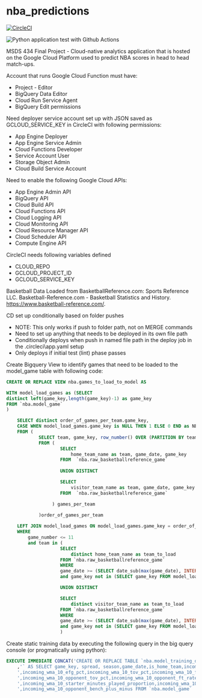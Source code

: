 # nba_predictions
[![CircleCI](https://circleci.com/gh/cwilbar04/nba-predictions.svg?style=shield)](https://circleci.com/gh/cwilbar04/nba-predictions)

![Python application test with Github Actions](https://github.com/cwilbar04/nba-predictions/workflows/Python%20application%20test%20with%20Github%20Actions/badge.svg)


MSDS 434 Final Project - Cloud-native analytics application that is hosted on the Google Cloud Platform used to predict NBA scores in head to head match-ups.

Account that runs Google Cloud Function must have: 
  - Project - Editor 
  - BigQuery Data Editor 
  - Cloud Run Service Agent
  - BigQuery Edit permissions

Need deployer service account set up with JSON saved as GCLOUD_SERVICE_KEY in CircleCI with following permissions:
  - App Engine Deployer
  - App Engine Service Admin
  - Cloud Functions Developer
  - Service Account User
  - Storage Object Admin
  - Cloud Build Service Account

Need to enable the following Google Cloud APIs:
  - App Engine Admin API
  - BigQuery API
  - Cloud Build API
  - Cloud Functions API
  - Cloud Logging API
  - Cloud Monitoring API
  - Cloud Resource Manager API
  - Cloud Scheduler API
  - Compute Engine API

CircleCI needs following variables defined
- CLOUD_REPO	
- GCLOUD_PROJECT_ID	
- GCLOUD_SERVICE_KEY

Basketball Data Loaded from BasketballReference.com:
Sports Reference LLC. Basketball-Reference.com - Basketball Statistics and History. https://www.basketball-reference.com/.

CD set up conditionally based on folder pushes
  - NOTE: This only works if push to folder path, not on MERGE commands
  - Need to set up anything that needs to be deployed in its own file path
  - Conditionally deploys when push in named file path in the deploy job in the .circleci\app.yaml setup
  - Only deploys if initial test (lint) phase passes

Create Bigquery View to identify games that need to be loaded to the model_game table with following code: 
 
```SQL
CREATE OR REPLACE VIEW nba.games_to_load_to_model AS

WITH model_load_games as (SELECT 
distinct left(game_key,length(game_key)-1) as game_key 
FROM `nba.model_game`
)

    SELECT distinct order_of_games_per_team.game_key, 
    CASE WHEN model_load_games.game_key is NULL THEN 1 ELSE 0 END as NEEDS_TO_LOAD_TO_MODEL
    FROM (
            SELECT team, game_key, row_number() OVER (PARTITION BY team ORDER BY game_date desc) as game_number
            FROM (
                    SELECT
                        home_team_name as team, game_date, game_key
                    FROM  `nba.raw_basketballreference_game`
    
                    UNION DISTINCT 

                    SELECT
                        visitor_team_name as team, game_date, game_key
                    FROM  `nba.raw_basketballreference_game`

                 ) games_per_team

            )order_of_games_per_team
            
    LEFT JOIN model_load_games ON model_load_games.game_key = order_of_games_per_team.game_key
    WHERE 
        game_number <= 11
        and team in (
                    SELECT 
                        distinct home_team_name as team_to_load
                    FROM `nba.raw_basketballreference_game`
                    WHERE 
                    game_date >= (SELECT date_sub(max(game_date), INTERVAL 1 YEAR) FROM `nba.raw_basketballreference_game` )
                    and game_key not in (SELECT game_key FROM model_load_games)

                    UNION DISTINCT

                    SELECT 
                        distinct visitor_team_name as team_to_load
                    FROM `nba.raw_basketballreference_game`
                    WHERE 
                    game_date >= (SELECT date_sub(max(game_date), INTERVAL 1 YEAR) FROM `nba.raw_basketballreference_game`)
                    and game_key not in (SELECT game_key FROM model_load_games)              
                    ) 
``` 
 
Create static training data by executing the following query in the big query console (or progmatically using python): 
```SQL
EXECUTE IMMEDIATE CONCAT('CREATE OR REPLACE TABLE `nba.model_training_data_', FORMAT_DATE('%Y%m%d', CURRENT_DATE())
    ,'` AS SELECT game_key, spread, season,game_date,is_home_team,incoming_is_win_streak,incoming_wma_10_pace',
    ',incoming_wma_10_efg_pct,incoming_wma_10_tov_pct,incoming_wma_10_ft_rate,incoming_wma_10_off_rtg,incoming_wma_10_opponent_efg_pct',
    ',incoming_wma_10_opponent_tov_pct,incoming_wma_10_opponent_ft_rate,incoming_wma_10_opponent_off_rtg',
    ',incoming_wma_10_starter_minutes_played_proportion,incoming_wma_10_bench_plus_minus,incoming_wma_10_opponnent_starter_minutes_played_proportion',
    ',incoming_wma_10_opponent_bench_plus_minus FROM `nba.model_game` ');
``` 
